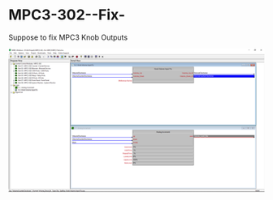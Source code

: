 # MPC3-302--Fix-
Suppose to fix MPC3 Knob Outputs


![](https://github.com/GuilleBauza/MPC3-302--Fix-/blob/master/Sample.png)
